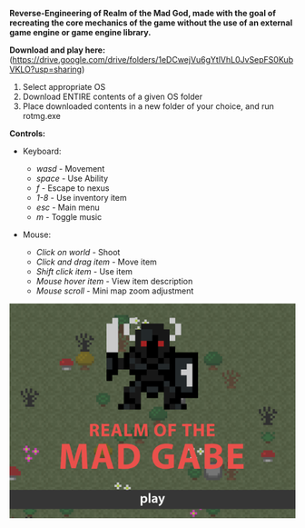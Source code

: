 **Reverse-Engineering of Realm of the Mad God, made with the goal of recreating the core mechanics of the game without the use of an external game engine or game engine library.**

**Download and play here:** (https://drive.google.com/drive/folders/1eDCwejVu6gYtlVhL0JvSepFS0KubVKLO?usp=sharing)
1. Select appropriate OS
2. Download ENTIRE contents of a given OS folder
3. Place downloaded contents in a new folder of your choice, and run rotmg.exe

**Controls:**
  - Keyboard:
      - *wasd* - Movement
      - *space* - Use Ability
      - *f* - Escape to nexus
      - *1-8* - Use inventory item
      - *esc* - Main menu
      - *m* - Toggle music
  
  - Mouse:
      - *Click on world* - Shoot
      - *Click and drag item* - Move item
      - *Shift click item* - Use item
      - *Mouse hover item* - View item description
      - *Mouse scroll* - Mini map zoom adjustment
        
![](rotmg.png)
